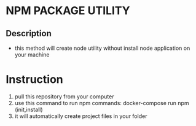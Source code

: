 # NPM PACKAGE UTILITY

## Description

- this method will create node utility without install node application on your machine

# Instruction

1. pull this repository from your computer
2. use this command to run npm commands: docker-compose run npm (init,install)
3. it will automatically create project files in your folder
